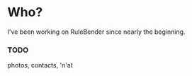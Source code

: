 # Who? #

I've been working on RuleBender since nearly the beginning.

### TODO ###
photos, contacts, 'n'at
